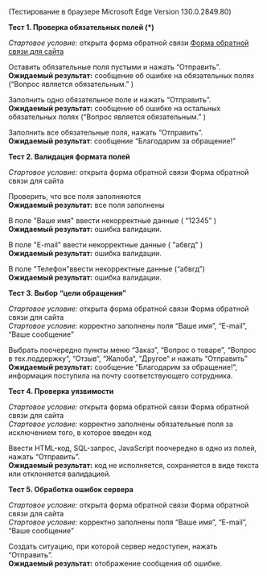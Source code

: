 (Тестирование в браузере Microsoft Edge Version 130.0.2849.80)

**Тест 1. Проверка обязательных полей (*)**

_Стартовое условие:_ открыта форма обратной связи [Форма обратной связи для сайта](https://kontaktnaya-forma.testograf.ru/)

Оставить обязательные поля пустыми и нажать “Отправить”.  
**Ожидаемый результат:** сообщение об ошибке на обязательных полях (“Вопрос является обязательным.” )

Заполнить одно обязательное поле и нажать “Отправить”.  
**Ожидаемый результат:** сообщение об ошибке на остальных обязательных полях (“Вопрос является обязательным.” )

Заполнить все обязательные поля, нажать “Отправить”.  
**Ожидаемый результат**: сообщение “Благодарим за обращение!”

**Тест 2. Валидация формата полей**

_Стартовое условие:_ открыта форма обратной связи Форма обратной связи для сайта

Проверить, что все поля заполняются  
**Ожидаемый результат:** все поля заполнены 

В поле "Ваше имя" ввести некорректные данные ( “12345” )  
**Ожидаемый результат:** ошибка валидации.

В поле "E-mail" ввести некорректные данные ( "абвгд" )  
**Ожидаемый результат:** ошибка валидации.

В поле "Телефон"ввести некорректные данные (“абвгд”)  
**Ожидаемый результат:** ошибка валидации.

**Тест 3. Выбор “цели обращения”**

_Стартовое условие:_ открыта форма обратной связи Форма обратной связи для сайта  
_Стартовое условие:_ корректно заполнены поля “Ваше имя”, “E-mail”, “Ваше сообщение”  

Выбрать поочередно пункты меню  “Заказ”,  “Вопрос о товаре”,  “Вопрос в тех.поддержку“, “Отзыв“,  “Жалоба“,  “Другое“ и нажать “Отправить”  
**Ожидаемый результат:** сообщение “Благодарим за обращение!”, информация поступила на почту соответствующего сотрудника.

**Тест 4. Проверка уязвимости**

_Стартовое условие:_ открыта форма обратной связи Форма обратной связи для сайта  
_Стартовое условие:_ корректно заполнены обязательные поля за исключением того, в которое введен код  

Ввести HTML-код, SQL-запрос, JavaScript поочередно в одно из полей, нажать “Отправить”.  
**Ожидаемый результат:** код не исполняется, сохраняется в виде текста или отклоняется валидацией.

**Тест 5. Обработка ошибок сервера**

_Стартовое условие:_ открыта форма обратной связи Форма обратной связи для сайта  
_Стартовое условие:_ корректно заполнены поля “Ваше имя”, “E-mail”, “Ваше сообщение”  

Создать ситуацию, при которой сервер недоступен, нажать “Отправить”.  
**Ожидаемый результат:** отображение сообщения об ошибке.



